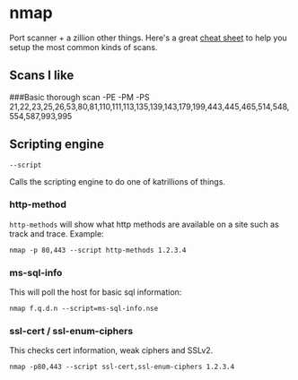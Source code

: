 # nmap
Port scanner + a zillion other things. Here's a great [cheat sheet](https://pentestlab.wordpress.com/2012/08/17/nmap-cheat-sheet/) to help you setup the most common kinds of scans.
      
## Scans I like

###Basic thorough scan 
    -PE -PM -PS 21,22,23,25,26,53,80,81,110,111,113,135,139,143,179,199,443,445,465,514,548,554,587,993,995
    

    
## Scripting engine

`--script`

Calls the scripting engine to do one of katrillions of things.
 
### http-method 
 
`http-methods`
will show what http methods are available on a site such as track and trace.  Example:

    nmap -p 80,443 --script http-methods 1.2.3.4
 
### ms-sql-info

This will poll the host for basic sql information:

    nmap f.q.d.n --script=ms-sql-info.nse 
    
### ssl-cert / ssl-enum-ciphers    
    
 This checks cert information, weak ciphers and SSLv2.

    nmap -p80,443 --script ssl-cert,ssl-enum-ciphers 1.2.3.4